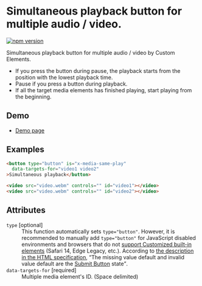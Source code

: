 # Simultaneous playback button for multiple audio / video.

[![npm version](https://badge.fury.io/js/%40saekitominaga%2Fcustomelements-button-media-sameplay.svg)](https://badge.fury.io/js/%40saekitominaga%2Fcustomelements-button-media-sameplay)

Simultaneous playback button for multiple audio / video by Custom Elements.

- If you press the button during pause, the playback starts from the position with the lowest playback time.
- Pause if you press a button during playback.
- If all the target media elements has finished playing, start playing from the beginning.

## Demo

- [Demo page](https://saekitominaga.github.io/customelements-button-media-sameplay/demo.html)

## Examples

```HTML
<button type="button" is="x-media-same-play"
  data-targets-for="video1 video2"
>Simultaneous playback</button>

<video src="video.webm" controls="" id="video1"></video>
<video src="video.webm" controls="" id="video2"></video>
```

## Attributes

<dl>
<dt><code>type</code> [optional]</dt>
<dd>This function automatically sets <code>type="button"</code>.
However, it is recommended to manually add <code>type="button"</code> for JavaScript disabled environments and browsers that do not <a href="https://caniuse.com/custom-elementsv1">support Customized built-in elements</a> (Safari 14, Edge Legacy, etc.). According to <a href="https://html.spec.whatwg.org/multipage/form-elements.html#attr-button-type">the description in the HTML specification</a>, <q cite="https://html.spec.whatwg.org/multipage/form-elements.html#attr-button-type">The missing value default and invalid value default are the <a href="https://html.spec.whatwg.org/multipage/form-elements.html#attr-button-type-submit-state">Submit Button</a> state</q>.</dd>
<dt><code>data-targets-for</code> [required]</dt>
<dd>Multiple media element's ID. (Space delimited)</dd>
</dl>
